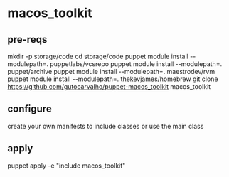 # macos_toolkit

## pre-reqs

mkdir -p storage/code
cd storage/code
puppet module install --modulepath=. puppetlabs/vcsrepo
puppet module install --modulepath=. puppet/archive
puppet module install --modulepath=. maestrodev/rvm
puppet module install --modulepath=. thekevjames/homebrew
git clone https://github.com/gutocarvalho/puppet-macos_toolkit macos_toolkit

## configure

create your own manifests to include classes or use the main class

## apply

puppet apply -e "include macos_toolkit"
